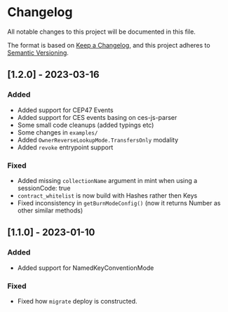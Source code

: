 # Changelog

All notable changes to this project will be documented in this file.

The format is based on [Keep a Changelog](https://keepachangelog.com/en/1.0.0/),
and this project adheres to [Semantic Versioning](https://semver.org/spec/v2.0.0.html).

## [1.2.0] - 2023-03-16

### Added

- Added support for CEP47 Events
- Added support for CES events basing on ces-js-parser
- Some small code cleanups (added typings etc)
- Some changes in `examples/`
- Added `OwnerReverseLookupMode.TransfersOnly` modality
- Added `revoke` entrypoint support

### Fixed

- Added missing `collectionName` argument in mint when using a sessionCode: true
- `contract_whitelist` is now build with Hashes rather then Keys
- Fixed inconsistency in `getBurnModeConfig()` (now it returns Number as other similar methods)

## [1.1.0] - 2023-01-10

### Added

- Added support for NamedKeyConventionMode

### Fixed

- Fixed how `migrate` deploy is constructed.